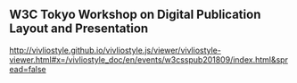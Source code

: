 ## W3C Tokyo Workshop on Digital Publication Layout and Presentation

http://vivliostyle.github.io/vivliostyle.js/viewer/vivliostyle-viewer.html#x=/vivliostyle_doc/en/events/w3csspub201809/index.html&spread=false
